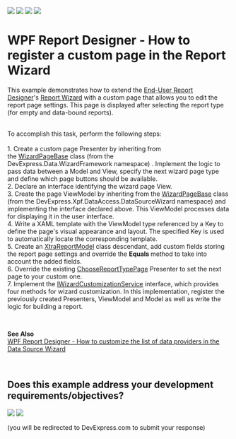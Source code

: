 <!-- default badges list -->
![](https://img.shields.io/endpoint?url=https://codecentral.devexpress.com/api/v1/VersionRange/128605288/22.2.2%2B)
[![](https://img.shields.io/badge/Open_in_DevExpress_Support_Center-FF7200?style=flat-square&logo=DevExpress&logoColor=white)](https://supportcenter.devexpress.com/ticket/details/T600080)
[![](https://img.shields.io/badge/📖_How_to_use_DevExpress_Examples-e9f6fc?style=flat-square)](https://docs.devexpress.com/GeneralInformation/403183)
[![](https://img.shields.io/badge/💬_Leave_Feedback-feecdd?style=flat-square)](#does-this-example-address-your-development-requirementsobjectives)
<!-- default badges end -->
# WPF Report Designer - How to register a custom page in the Report Wizard


<p>This example demonstrates how to extend the <a href="https://documentation.devexpress.com/XtraReports/114104/Creating-End-User-Reporting-Applications/WPF-Reporting/Report-Designer">End-User Report Designer</a>'s <a href="https://documentation.devexpress.com/XtraReports/114841/Creating-End-User-Reporting-Applications/WPF-Reporting/Report-Designer/GUI/Report-Wizard">Report Wizard</a> with a custom page that allows you to edit the report page settings. This page is displayed after selecting the report type (for empty and data-bound reports).</p>
<p><br>To accomplish this task, perform the following steps:<br><br>1. Create a custom page Presenter by inheriting from the <a href="https://documentation.devexpress.com/CoreLibraries/DevExpress.Data.WizardFramework.WizardPageBase~TView~TModel~.class">WizardPageBase<TView, TModel></a> class (from the DevExpress.Data.WizardFramework namespace) . Implement the logic to pass data between a Model and View, specify the next wizard page type and define which page buttons should be available. <br>2. Declare an interface identifying the wizard page View. <br>3. Create the page ViewModel by inheriting from the <a href="https://documentation.devexpress.com/WPF/DevExpress.Xpf.DataAccess.DataSourceWizard.WizardPageBase.members">WizardPageBase</a> class (from the DevExpress.Xpf.DataAccess.DataSourceWizard namespace) and implementing the interface declared above. This ViewModel processes data for displaying it in the user interface.   <br>4. Write a XAML template with the ViewModel type referenced by a Key to define the page's visual appearance and layout. The specified Key is used to automatically locate the corresponding template.<br>5. Create an <a href="https://documentation.devexpress.com/XtraReports/DevExpress.XtraReports.Wizards.XtraReportModel.class">XtraReportModel</a> class descendant, add custom fields storing the report page settings and override the <strong>Equals </strong>method to take into account the added fields.<br>6. Override the existing <a href="https://documentation.devexpress.com/WPF/DevExpress.Xpf.Reports.UserDesigner.ReportWizard.Pages.ChooseReportTypePage.class">ChooseReportTypePage</a> Presenter to set the next page to your custom one. <br>7. Implement the <a href="https://documentation.devexpress.com/WPF/DevExpress.Xpf.Reports.UserDesigner.ReportWizard.IWizardCustomizationService.class">IWizardCustomizationService</a> interface, which provides four methods for wizard customization. In this implementation, register the previously created Presenters, ViewModel and Model as well as write the logic for building a report.</p>
<p> </p>
<p><strong>See Also<br></strong><a href="https://www.devexpress.com/Support/Center/p/T456882">WPF Report Designer - How to customize the list of data providers in the Data Source Wizard</a></p>

<br/>


<!-- feedback -->
## Does this example address your development requirements/objectives?

[<img src="https://www.devexpress.com/support/examples/i/yes-button.svg"/>](https://www.devexpress.com/support/examples/survey.xml?utm_source=github&utm_campaign=reporting-wpf-wizard-custom-page&~~~was_helpful=yes) [<img src="https://www.devexpress.com/support/examples/i/no-button.svg"/>](https://www.devexpress.com/support/examples/survey.xml?utm_source=github&utm_campaign=reporting-wpf-wizard-custom-page&~~~was_helpful=no)

(you will be redirected to DevExpress.com to submit your response)
<!-- feedback end -->
